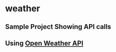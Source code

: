 # weather
## Sample Project Showing API calls
## Using [Open Weather API](https://openweathermap.org/)
